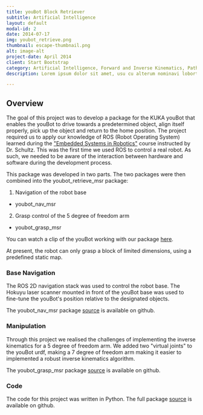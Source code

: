 ```yaml
---
title: youBot Block Retriever
subtitle: Artificial Intelligence
layout: default
modal-id: 2
date: 2014-07-17
img: youbot_retrieve.png
thumbnail: escape-thumbnail.png
alt: image-alt
project-date: April 2014
client: Start Bootstrap
category: Artificial Intelligence, Forward and Inverse Kinematics, Path Planning
description: Lorem ipsum dolor sit amet, usu cu alterum nominavi lobortis. At duo novum diceret. Tantas apeirian vix et, usu sanctus postulant inciderint ut, populo diceret necessitatibus in vim. Cu eum dicam feugiat noluisse.

---
```



## Overview
The goal of this project was to develop a package for the KUKA youBot that enables the youBot to drive towards a predetermined object, align itself properly, pick up the object and return to the home position. The project required us to apply our knowledge of ROS (Robot Operating System) learned during the ["Embedded Systems in Robotics"](http://www.mccormick.northwestern.edu/mechanical/courses/descriptions/495-embedded-systems-in-robotics.html) course instructed by Dr. Schultz. This was the first time we used ROS to control a real robot. As such, we needed to be aware of the interaction between hardware and software during the development process.

This package was developed in two parts. The two packages were then combined into the youbot_retrieve_msr package: 

1. Navigation of the robot base

  * youbot_nav_msr

2. Grasp control of the 5 degree of freedom arm

  * youbot_grasp_msr

You can watch a clip of the youBot working with our package [here](https://vimeo.com/114483339 "vimeo clip for youbot_retrieve_msr"). 

At present, the robot can only grasp a block of limited dimensions, using a predefined static map. 

### Base Navigation
The ROS 2D navigation stack was used to control the robot base. The Hokuyu laser scanner mounted in front of the youBot base was used to fine-tune the youBot's position relative to the designated objects. 

The youbot_nav_msr package [source](https://github.com/jihoonkim92/youbot_nav_msr "youbot_nav_msr package") is available on github. 

### Manipulation
Through this project we realised the challenges of implementing the inverse kinematics for a 5 degree of freedom arm. We added  two "virtual joints" to the youBot urdf, making a 7 degree of freedom arm making it easier to implemented a robust inverse kinematics algorithm. 

The youbot_grasp_msr package [source](https://github.com/mattmongeon/youbot_grasp_msr "youbot_grasp_msr package") is available on github. 

### Code
The code for this project was written in Python. 
The full package [source](https://github.com/MahdiehNejati/youbot_retrieve_msr "youbot_retrieve_msr package") is available on github. 
